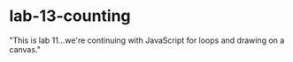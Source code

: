 # lab-13-counting
"This is lab 11...we're continuing with JavaScript for loops and drawing on a canvas."
